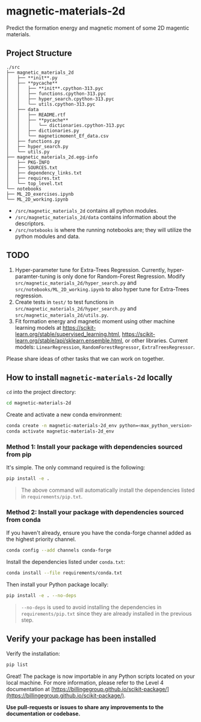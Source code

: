 # magnetic-materials-2d

Predict the formation energy and magnetic moment of some 2D magentic materials.

## Project Structure

```
./src
├── magnetic_materials_2d
│   ├── **init**.py
│   ├── **pycache**
│   │   ├── **init**.cpython-313.pyc
│   │   ├── functions.cpython-313.pyc
│   │   ├── hyper_search.cpython-313.pyc
│   │   └── utils.cpython-313.pyc
│   ├── data
│   │   ├── README.rtf
│   │   ├── **pycache**
│   │   │   └── dictionaries.cpython-313.pyc
│   │   ├── dictionaries.py
│   │   └── magneticmoment_Ef_data.csv
│   ├── functions.py
│   ├── hyper_search.py
│   └── utils.py
├── magnetic_materials_2d.egg-info
│   ├── PKG-INFO
│   ├── SOURCES.txt
│   ├── dependency_links.txt
│   ├── requires.txt
│   └── top_level.txt
└── notebooks
├── ML_2D_exercises.ipynb
└── ML_2D_working.ipynb
```

- `/src/magnetic_materials_2d` contains all python modules.
- `/src/magnetic_materials_2d/data` contains information about the descriptors.
- `/src/notebooks` is where the running notebooks are; they will utilize the python modules and data.

## TODO

1. Hyper-parameter tune for Extra-Trees Regression. Currently, hyper-paramter-tuning is only done for Random-Forest Regression. Modify `src/magnetic_materials_2d/hyper_search.py` and `src/notebooks/ML_2D_working.ipynb` to also hyper tune for Extra-Trees regression.
2. Create tests in `test/` to test functions in `src/magnetic_materials_2d/hyper_search.py` and `src/magnetic_materials_2d/utils.py`.
3. Fit formation energy and magnetic moment using other machine learning models at https://scikit-learn.org/stable/supervised_learning.html, https://scikit-learn.org/stable/api/sklearn.ensemble.html, or other libraries. Current models: `LinearRegression`, `RandomForestRegressor`, `ExtraTreesRegressor`.

Please share ideas of other tasks that we can work on together.

## How to install `magnetic-materials-2d` locally

`cd` into the project directory:

```bash
cd magnetic-materials-2d
```

Create and activate a new conda environment:

```bash
conda create -n magnetic-materials-2d_env python=<max_python_version>
conda activate magnetic-materials-2d_env
```

### Method 1: Install your package with dependencies sourced from pip

It's simple. The only command required is the following:

```bash
pip install -e .
```

> The above command will automatically install the dependencies listed in `requirements/pip.txt`.

### Method 2: Install your package with dependencies sourced from conda

If you haven't already, ensure you have the conda-forge channel added as the highest priority channel.

```bash
conda config --add channels conda-forge
```

Install the dependencies listed under `conda.txt`:

```bash
conda install --file requirements/conda.txt
```

Then install your Python package locally:

```bash
pip install -e . --no-deps
```

> `--no-deps` is used to avoid installing the dependencies in `requirements/pip.txt` since they are already installed in the previous step.

## Verify your package has been installed

Verify the installation:

```bash
pip list
```

Great! The package is now importable in any Python scripts located on your local machine. For more information, please refer to the Level 4 documentation at [https://billingegroup.github.io/scikit-package/](https://billingegroup.github.io/scikit-package/).

**Use pull-requests or issues to share any improvements to the documentation or codebase.**
